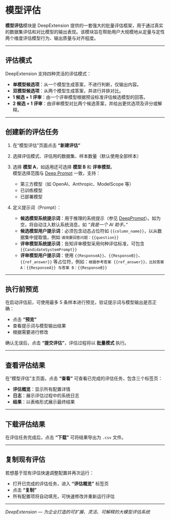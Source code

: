 
# 模型评估

**模型评估**模块是 DeepExtension 提供的一套强大的批量评估框架，用于通过真实的数据集评估和对比模型的输出表现。该模块旨在帮助用户大规模地从定量与定性两个维度评估模型行为、输出质量与对齐程度。

---

## 评估模式

DeepExtension 支持四种灵活的评估模式：

- **单模型候选项**：从一个模型生成答案，不进行判断，仅输出内容。
- **双模型候选项**：从两个模型生成答案，并进行并排对比。
- **1 候选 + 1 评审**：由一个评审模型根据预设标准评估候选模型的回答。
- **2 候选 + 1 评审**：由评审模型对比两个候选答案，并给出更优选项及评分或解释。

---

## 创建新的评估任务

1. 在“模型评估”页面点击 **“新建评估”**
2. 选择评估模式、评估用的数据集、样本数量（默认使用全部样本）
3. 选择 **模型 A**，如适用还可选择 **模型 B** 和 **评审模型**。  
   模型选择范围与 [Deep Prompt](deep-prompt.zh.md) 一致，支持：

    - 第三方模型（如 OpenAI、Anthropic、ModelScope 等）
    - 已训练模型
    - 已部署模型

4. 定义提示词（Prompt）：

    - **候选模型系统提示词**：用于推理的系统提示（参见 [DeepPrompt](deep-prompt.zh.md)）。如为空，将自动注入默认系统消息，如 *“我是一个 AI 助手。”*
    - **候选模型用户提示词**：必须包含动态占位符如 `{{column_name}}`，以从数据集中提取值，例如 `请简要回答问题：{{question}}`
    - **评审模型系统提示词**：告知评审模型采用何种评估标准，可包含 `{{CandidateSystemPrompt}}`
    - **评审模型用户提示词**：使用 `{{ResponseA}}`、`{{ResponseB}}`、`{{ref_answer}}` 等占位符，例如：`根据参考答案 {{ref_answer}}，比较答案 A：{{ResponseA}} 与答案 B：{{ResponseB}}`

---

## 执行前预览

在启动评估前，可使用最多 5 条样本进行预览，验证提示词与模型输出是否正确：

- 点击 **“预览”**
- 查看提示词与模型输出结果
- 根据需要进行修改

确认无误后，点击 **“提交评估”**，评估过程将以 **批量模式** 执行。

---

## 查看评估结果

在“模型评估”主页面，点击 **“查看”** 可查看已完成的评估任务，包含三个标签页：

  - **评估概览**：显示所有配置详情
  - **日志**：展示评估过程中的系统日志
  - **结果**：以表格形式展示最终结果

---

## 下载评估结果

在评估任务完成后，点击 **“下载”** 可将结果导出为 `.csv` 文件。

---

## 复制现有评估

若想基于现有评估快速调整配置并再次运行：

- 打开已完成的评估任务，进入 **“评估概览”** 标签页
- 点击 **“复制”**
- 所有配置项将自动填充，可快速修改并重新运行评估

---

*DeepExtension — 为企业打造的可扩展、灵活、可解释的大模型评估系统*
